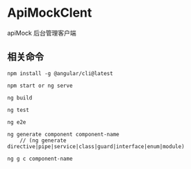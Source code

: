 # ApiMockClent

apiMock 后台管理客户端

## 相关命令

    npm install -g @angular/cli@latest

    npm start or ng serve

    ng build

    ng test

    ng e2e

    ng generate component component-name 
        // (ng generate directive|pipe|service|class|guard|interface|enum|module)

    ng g c component-name
